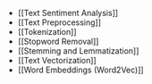 - [[Text Sentiment Analysis]]
- [[Text Preprocessing]]
- [[Tokenization]]
- [[Stopword Removal]]
- [[Stemming and Lemmatization]]
- [[Text Vectorization]]
- [[Word Embeddings (Word2Vec)]]